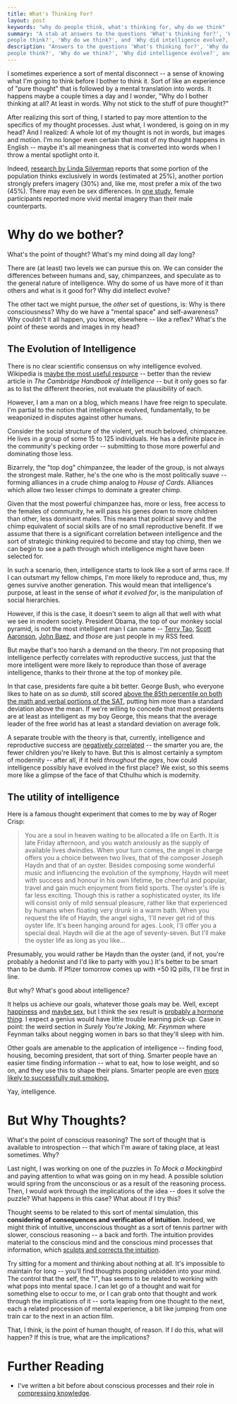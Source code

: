 ```yaml
---
title: What's Thinking For? 
layout: post
keywords: "why do people think, what's thinking for, why do we think"
summary: "A stab at answers to the questions 'What's thinking for?', 'Why do
people think?', 'Why do we think?', and 'Why did intelligence evolve?, and 'What's intelligence good for?''"
description: "Answers to the questions 'What's thinking for?', 'Why do
people think?', 'Why do we think?', 'Why did intelligence evolve?', and 'What's intelligence good for?'"
---
```


I sometimes experience a sort of mental disconnect -- a sense of knowing what
I'm going to think before I bother to think it. Sort of like an experience of
"pure thought" that is followed by a mental translation into words. It happens
maybe a couple times a day and I wonder, "Why do I bother thinking at all? At
least in words. Why not stick to the stuff of pure thought?"

After realizing this sort of thing, I started to pay more attention to the
specifics of my thought processes. Just what, I wondered, is going on in my
head? And I realized: A whole lot of my thought is not in words, but images and
motion. I'm no longer even certain that most of my thought happens in English --
maybe it's all meaningness that is converted into words when I throw a mental
spotlight onto it.

Indeed, [research by Linda Silverman](http://en.wikipedia.org/wiki/Visual_thinking) reports that some portion of the population thinks exclusively in words (estimated at
25%), another portion strongly prefers imagery (30%) and, like me, most prefer a mix of the two (45%). There may even be sex differences. In [one study](http://psycnet.apa.org/psycinfo/1994-12324-001), female participants
reported more vivid mental imagery than their male counterparts.

# Why do we bother?

What's the point of thought? What's my mind doing all day long?

There are (at least) two levels we can pursue this on. We can consider the differences
between humans and, say, chimpanzees, and speculate as to the general nature of
intelligence. Why do some of us have more of it than others and what is it good
for? Why did intellect evolve?

The other tact we might pursue, the *other* set of questions, is: Why is there
consciousness? Why do we have a "mental space" and self-awareness? Why couldn't
it all happen, you know, elsewhere -- like a reflex? What's the point of these
words and images in my head? 

## The Evolution of Intelligence

There is no clear scientific consensus on why intelligence evolved. Wikipedia is
[maybe the most useful resource](http://en.wikipedia.org/wiki/Evolution_of_human_intelligence#Models) -- better than the review article in *The
Cambridge Handbook of Intelligence* -- but it only goes so far as to list the
different theories, not evaluate the plausibility of each.

However, I am a man on a blog, which means I have free reign to speculate. I'm
partial to the notion that intelligence evolved, fundamentally, to be weaponized
in disputes against other humans.

Consider the social structure of the violent, yet much beloved, chimpanzee. He lives in a group of some 15 to 125 individuals. He has a
definite place in the community's pecking order -- submitting to those more
powerful and dominating those less.

Bizarrely, the "top dog" chimpanzee, the leader of the group, is not always the
strongest male. Rather, he's the one who is the most politically suave --
forming alliances in a crude chimp analog to *House of Cards*. Alliances which
allow two lesser chimps to dominate a greater chimp.

Given that the most powerful chimpanzee has, more or less, free access to the
females of community, he will pass his genes down to more children than other,
less dominant males. This means that political savvy and the chimp equivalent of
social skills are of no small reproductive benefit. If we assume that there is a
significant correlation between intelligence and the sort of strategic thinking
required to become and stay top chimp, then we can begin to see a path through
which intelligence might have been selected for.

In such a scenario, then, intelligence starts to look like a sort of arms
race. If I can outsmart my fellow chimps, I'm more likely to reproduce and,
thus, my genes survive another generation. This would mean that intelligence's
purpose, at least in the sense of *what it evolved for*, is the manipulation of
social hierarchies.

However, if this is the case, it doesn't seem to align all that well with what
we see in modern society. President Obama, the top of our monkey social pyramid,
is not the most intelligent man I can name -- [Terry Tao](http://terrytao.wordpress.com/), [Scott Aaronson](http://www.scottaaronson.com/blog/), [John Baez](http://johncarlosbaez.wordpress.com/), and *those* are just people in
my RSS feed.

But maybe that's too harsh a demand on the theory. I'm not proposing that
intelligence perfectly correlates with reproductive success, just that the more
intelligent were more likely to reproduce than those of average intelligence,
thanks to their throne at the top of monkey pile. 

In that case, presidents fare quite a bit better. George Bush, who everyone likes
to hate on as *so dumb*, still scored [above the 85th percentile on both the math and
verbal portions of the SAT](http://www.straightdope.com/columns/read/2310/who-was-the-stupidest-u-s-president), putting him more than a standard deviation above the
mean. If we're willing to concede that most presidents are at least as
intelligent as my boy George, this means that the average leader of the free world
has at least a standard deviation on average folk. 

A separate trouble with the theory is that, currently, intelligence and
reproductive success are [negatively correlated](http://en.wikipedia.org/wiki/Fertility_and_intelligence) -- the smarter you are, the fewer
children you're likely to have. But this is almost certainly a symptom of
modernity -- after all, if it held *throughout the ages*, how could intelligence
possibly have evolved in the first place? We exist, so this seems more like a
glimpse of the face of that Cthulhu which is modernity.

## The utility of intelligence

Here is a famous thought experiment that comes to me by way of Roger Crisp:

> You are a soul in heaven waiting to be allocated a life on Earth. It is late
> Friday afternoon, and you watch anxiously as the supply of available lives
> dwindles. When your turn comes, the angel in charge offers you a choice between
> two lives, that of the composer Joseph Haydn and that of an oyster. Besides
> composing some wonderful music and influencing the evolution of the symphony,
> Haydn will meet with success and honour in his own lifetime, be cheerful and
> popular, travel and gain much enjoyment from field sports. The oyster's life is
> far less exciting. Though this is rather a sophisticated oyster, its life will
> consist only of mild sensual pleasure, rather like that experienced by humans
> when floating very drunk in a warm bath. When you request the life of Haydn, the
> angel sighs, ‘I'll never get rid of this oyster life. It's been hanging around
> for ages. Look, I'll offer you a special deal. Haydn will die at the age of
> seventy-seven. But I'll make the oyster life as long as you like...

Presumably, you would rather be Haydn than the oyster (and, if not, you're
probably a hedonist and I'd like to party with you.) It's better to be smart
than to be dumb. If Pfizer tomorrow comes up with +50 IQ pills, I'll be first in
line.

But why? What's good about intelligence?

It helps us achieve our goals, whatever those goals may be. Well, except
[happiness](http://psycnet.apa.org/journals/bul/67/4/294/) and
[maybe sex](http://www.gnxp.com/blog/2007/04/intercourse-and-intelligence.php),
but I think the sex result is
[probably a hormone thing](http://rs.io/2013/11/01/testosterone-and-mathematics.html). I
expect a genius would have little trouble learning pick-up. Case in point: the
weird section in *Surely You're Joking, Mr. Feynman* where Feynman talks about
negging women in bars so that they'll sleep with him. 

Other goals are amenable to the application of intelligence -- finding food,
housing, becoming president, that sort of thing. Smarter people have an easier
time finding information -- what to eat, how to lose weight, and so on, and they
use this to shape their plans. Smarter people are even [more likely to
successfully quit smoking.](http://jech.bmj.com/content/57/6/464.full)

Yay, intelligence.

# But Why Thoughts?

What's the point of conscious reasoning? The sort of thought that is available
to introspection -- that which I'm aware of taking place, at least
sometimes. Why?

Last night, I was working on one of the puzzles in *To Mock a Mockingbird* and
paying attention to what was going on in my head. A possible solution would spring from the unconscious or as a result
of the reasoning process. Then, I would work through the implications of the
idea -- does it solve the puzzle? What happens in this case? What about if I try
this?

Thought seems to be related to this sort of mental simulation, this **considering
of consequences and verification of intuition**. Indeed, we might think of
intuitive, unconscious thought as a sort of tennis partner with slower,
conscious reasoning -- a back and forth. The intuition provides material to the
conscious mind and the conscious mind processes that information, which [sculpts
and corrects the intuition](http://terrytao.wordpress.com/career-advice/there%E2%80%99s-more-to-mathematics-than-rigour-and-proofs/).

Try sitting for a moment and thinking about nothing at all. It's impossible to
maintain for long -- you'll find thoughts popping unbidden into your mind. The
control that the self, the "I", has seems to be related to working with what
pops into mental space. I can let go of a thought and wait for something else to
occur to me, or I can grab onto that thought and work through the implications
of it -- sorta leaping from one thought to the next, each a related procession
of mental experience, a bit like jumping from one train car to the next in an
action film.

That, I think, is the point of human thought, of reason. If I do this, what will
happen? If this is true, what are the implications?

# Further Reading

* I've written a bit before about conscious processes and their role in
  [compressing knowledge](http://127.0.0.1:4000/2014/02/24/compressing-knowledge.html).
